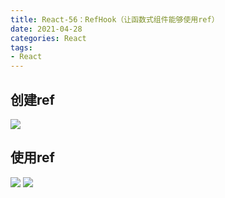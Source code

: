 ```yaml
---
title: React-56：RefHook（让函数式组件能够使用ref）
date: 2021-04-28
categories: React
tags: 
- React
---
```

## 创建ref
![](https://img-blog.csdnimg.cn/img_convert/08e411d5c8e9cb2ced3b7c5a7451009a.png)

## 使用ref
![](https://img-blog.csdnimg.cn/img_convert/56d1a32c1705bb1678f0ba3994af3a2a.png)
![](https://img-blog.csdnimg.cn/img_convert/4af93d907edb7c87de5f89f907c4e2ab.png)